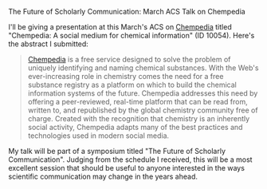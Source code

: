 The Future of Scholarly Communication: March ACS Talk on Chempedia

I'll be giving a presentation at this March's ACS on [Chempedia](http://chempedia.com) titled "Chempedia: A social medium for chemical information" (ID 10054). Here's the abstract I submitted:

>[Chempedia](http://chempedia.com) is a free service designed to solve the problem of uniquely identifying and naming chemical substances. With the Web's ever-increasing role in chemistry comes the need for a free substance registry as a platform on which to build the chemical information systems of the future. Chempedia addresses this need by offering a peer-reviewed, real-time platform that can be read from, written to, and republished by the global chemistry community free of charge. Created with the recognition that chemistry is an inherently social activity, Chempedia adapts many of the best practices and technologies used in modern social media.

My talk will be part of a symposium titled "The Future of Scholarly Communication". Judging from the schedule I received, this will be a most excellent session that should be useful to anyone interested in the ways scientific communication may change in the years ahead.